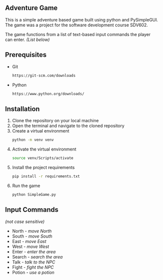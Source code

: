 <!-- GETTING STARTED -->
## Adventure Game

This is a simple adventure based game built using python and PySimpleGUI. The game was a project for the software development course SDV602.

The game functions from a list of text-based input commands the player can enter. <i>(List below)</i>

## Prerequisites

* Git
    ```sh
    https://git-scm.com/downloads
    ```
* Python
  ```sh
  https://www.python.org/downloads/
  ```

## Installation

1. Clone the repository on your local machine
2. Open the terminal and navigate to the cloned repository
3. Create a virtual environment
    ```sh
    python -m venv venv
    ```
4. Activate the virtual environment
    ```sh
    source venv/Scripts/activate
    ```
5. Install the project requirements
    ```sh
    pip install -r requirements.txt
    ```
6. Run the game
    ```sh
    python SimpleGame.py
    ```

## Input Commands

<i>(not case sensitive)</i>

* North - <i>move North</i>
* South - <i>move South</i>
* East - <i>move East</i>
* West - <i>move West</i>
* Enter - <i>enter the area</i>
* Search - <i>search the area</i>
* Talk - <i>talk to the NPC</i>
* Fight - <i>fight the NPC</i>
* Potion - <i>use a potion</i>